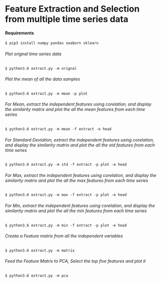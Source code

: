 # Feature Extraction and Selection from multiple time series data

#### Requirements
```
$ pip3 install numpy pandas seaborn sklearn
```


###### Plot orignal time series data


```
$ python3.6 extract.py -m orignal

```
###### Plot the mean of all the data samples

```
$ python3.6 extract.py -m mean -p plot
```

###### For Mean, extract the independent features using corelation, and display the similarity matrix and plot the all the mean features from each time series


```
$ python3.6 extract.py -m mean -f extract -e head

```

###### For Standard Deviation, extract the independent features using corelation, and display the similarity matrix and plot the all the std features from each time series


```
$ python3.6 extract.py -m std -f extract -p plot -e head

```

###### For Max, extract the independent features using corelation, and display the similarity matrix and plot the all the max features from each time series

```
$ python3.6 extract.py -m max -f extract -p plot -e head

```

###### For Min, extract the independent features using corelation, and display the similarity matrix and plot the all the min features from each time series

```
$ python3.6 extract.py -m min -f extract -p plot -e head

```

###### Creata a Feature matrix from all the independent variables

```
$ python3.6 extract.py -m matrix

```
###### Feed the Feature Matrix to PCA, Select the top five features and plot it

```
$ python3.6 extract.py -m pca 

```
